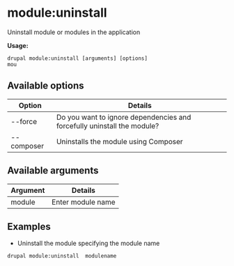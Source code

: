 # module:uninstall
Uninstall module or modules in the application

**Usage:**
```
drupal module:uninstall [arguments] [options]
mou
```

## Available options
Option | Details
-------|-------------
--force | Do you want to ignore dependencies and forcefully uninstall the module?
--composer | Uninstalls the module using Composer

## Available arguments
Argument | Details
---------|-------------
module | Enter module name

## Examples
* Uninstall the module specifying the module name
```
drupal module:uninstall  modulename
```
